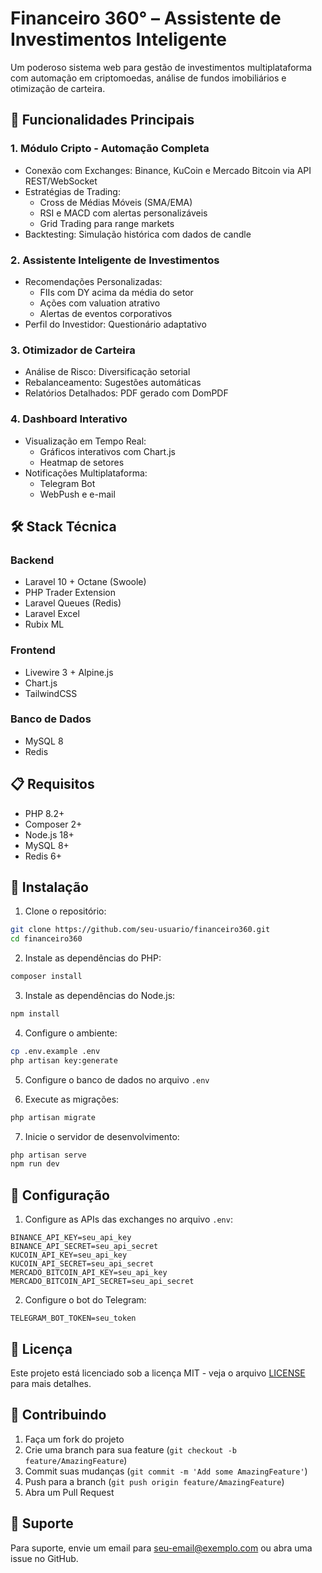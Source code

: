 # Financeiro 360° – Assistente de Investimentos Inteligente

Um poderoso sistema web para gestão de investimentos multiplataforma com automação em criptomoedas, análise de fundos imobiliários e otimização de carteira.

## 🚀 Funcionalidades Principais

### 1. Módulo Cripto - Automação Completa
- Conexão com Exchanges: Binance, KuCoin e Mercado Bitcoin via API REST/WebSocket
- Estratégias de Trading:
  - Cross de Médias Móveis (SMA/EMA)
  - RSI e MACD com alertas personalizáveis
  - Grid Trading para range markets
- Backtesting: Simulação histórica com dados de candle

### 2. Assistente Inteligente de Investimentos
- Recomendações Personalizadas:
  - FIIs com DY acima da média do setor
  - Ações com valuation atrativo
  - Alertas de eventos corporativos
- Perfil do Investidor: Questionário adaptativo

### 3. Otimizador de Carteira
- Análise de Risco: Diversificação setorial
- Rebalanceamento: Sugestões automáticas
- Relatórios Detalhados: PDF gerado com DomPDF

### 4. Dashboard Interativo
- Visualização em Tempo Real:
  - Gráficos interativos com Chart.js
  - Heatmap de setores
- Notificações Multiplataforma:
  - Telegram Bot
  - WebPush e e-mail

## 🛠 Stack Técnica

### Backend
- Laravel 10 + Octane (Swoole)
- PHP Trader Extension
- Laravel Queues (Redis)
- Laravel Excel
- Rubix ML

### Frontend
- Livewire 3 + Alpine.js
- Chart.js
- TailwindCSS

### Banco de Dados
- MySQL 8
- Redis

## 📋 Requisitos

- PHP 8.2+
- Composer 2+
- Node.js 18+
- MySQL 8+
- Redis 6+

## 🚀 Instalação

1. Clone o repositório:
```bash
git clone https://github.com/seu-usuario/financeiro360.git
cd financeiro360
```

2. Instale as dependências do PHP:
```bash
composer install
```

3. Instale as dependências do Node.js:
```bash
npm install
```

4. Configure o ambiente:
```bash
cp .env.example .env
php artisan key:generate
```

5. Configure o banco de dados no arquivo `.env`

6. Execute as migrações:
```bash
php artisan migrate
```

7. Inicie o servidor de desenvolvimento:
```bash
php artisan serve
npm run dev
```

## 🔧 Configuração

1. Configure as APIs das exchanges no arquivo `.env`:
```
BINANCE_API_KEY=seu_api_key
BINANCE_API_SECRET=seu_api_secret
KUCOIN_API_KEY=seu_api_key
KUCOIN_API_SECRET=seu_api_secret
MERCADO_BITCOIN_API_KEY=seu_api_key
MERCADO_BITCOIN_API_SECRET=seu_api_secret
```

2. Configure o bot do Telegram:
```
TELEGRAM_BOT_TOKEN=seu_token
```

## 📝 Licença

Este projeto está licenciado sob a licença MIT - veja o arquivo [LICENSE](LICENSE) para mais detalhes.

## 🤝 Contribuindo

1. Faça um fork do projeto
2. Crie uma branch para sua feature (`git checkout -b feature/AmazingFeature`)
3. Commit suas mudanças (`git commit -m 'Add some AmazingFeature'`)
4. Push para a branch (`git push origin feature/AmazingFeature`)
5. Abra um Pull Request

## 📧 Suporte

Para suporte, envie um email para seu-email@exemplo.com ou abra uma issue no GitHub.
